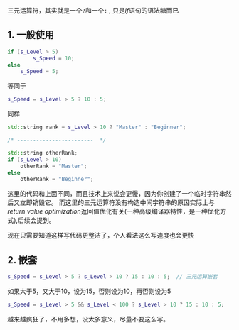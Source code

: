 三元运算符，其实就是一个`?`和一个`:` , 只是*if*语句的语法糖而已

## 1. 一般使用
```cpp
if (s_Level > 5)
		s_Speed = 10;
else
	s_Speed = 5;
```
等同于
```cpp
s_Speed = s_Level > 5 ? 10 : 5;
```

同样
```cpp
std::string rank = s_Level > 10 ? "Master" : "Beginner";

/* ------------------------  */ 

std::string otherRank;
if (s_Level > 10)
	otherRank = "Master";
else
	otherRank = "Beginner";
```

这里的代码和上面不同，而且技术上来说会更慢，因为你创建了一个临时字符串然后又立即销毁它。
而这里的三元运算符没有构造中间字符串的原因实际上与*return value optimization*返回值优化有关(一种高级编译器特性，是一种优化方式),后续会提到。

现在只需要知道这样写代码更整洁了，个人看法这么写速度也会更快

## 2. 嵌套
```cpp
s_Speed = s_Level > 5 ? s_Level > 10 ? 15 : 10 : 5;  // 三元运算嵌套
```
如果大于5，又大于10，设为15，否则设为10，再否则设为5
```cpp
s_Speed = s_Level > 5 && s_Level < 100 ? s_Level > 10 ? 15 : 10 : 5;
```
越来越疯狂了，不用多想，没太多意义，尽量不要这么写。